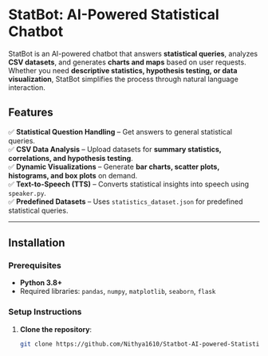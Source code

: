# **StatBot: AI-Powered Statistical Chatbot**  

StatBot is an AI-powered chatbot that answers **statistical queries**, analyzes **CSV datasets**, and generates **charts and maps** based on user requests. Whether you need **descriptive statistics, hypothesis testing, or data visualization**, StatBot simplifies the process through natural language interaction.  

## **Features**  

✅ **Statistical Question Handling** – Get answers to general statistical queries.  
✅ **CSV Data Analysis** – Upload datasets for **summary statistics, correlations, and hypothesis testing**.  
✅ **Dynamic Visualizations** – Generate **bar charts, scatter plots, histograms, and box plots** on demand.  
✅ **Text-to-Speech (TTS)** – Converts statistical insights into speech using `speaker.py`.  
✅ **Predefined Datasets** – Uses `statistics_dataset.json` for predefined statistical queries.  

---

## **Installation**  

### **Prerequisites**  

- **Python 3.8+**  
- Required libraries: `pandas`, `numpy`, `matplotlib`, `seaborn`, `flask`  

### **Setup Instructions**  

1. **Clone the repository**:  
   ```bash
   git clone https://github.com/Nithya1610/Statbot-AI-powered-Statistical-Assistant.git && cd Statbot-AI-powered-Statistical-Assistant

